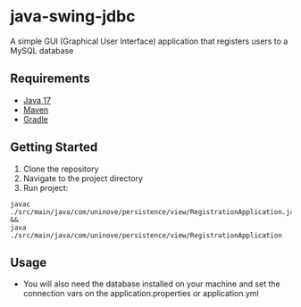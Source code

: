 # java-swing-jdbc
A simple GUI (Graphical User Interface) application that registers users to a MySQL database

## Requirements

- [Java 17](https://adoptium.net/)
- [Maven](https://maven.apache.org/)
- [Gradle](https://gradle.org/)

## Getting Started

1. Clone the repository
2. Navigate to the project directory
3. Run project:

``` 
javac ./src/main/java/com/uninove/persistence/view/RegistrationApplication.java &&
java ./src/main/java/com/uninove/persistence/view/RegistrationApplication
```

## Usage

- You will also need the database installed on your machine and set the connection vars on the application.properties or application.yml
